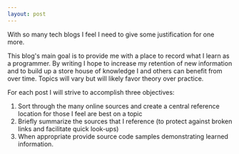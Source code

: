```yaml
---
layout: post
---
```

With so many tech blogs I feel I need to give some justification for one more.

This blog's main goal is to provide me with a place to record what I learn as a programmer. By writing I hope to increase my retention of new information and to build up a store house of knowledge I and others can benefit from over time. Topics will vary but will likely favor theory over practice.

For each post I will strive to accomplish three objectives:

  1.  Sort through the many online sources and create a central reference location for those I feel are best on a topic
  2.  Briefly summarize the sources that I reference (to protect against broken links and facilitate quick look-ups)
  3.  When appropriate provide source code samples demonstrating learned information.
